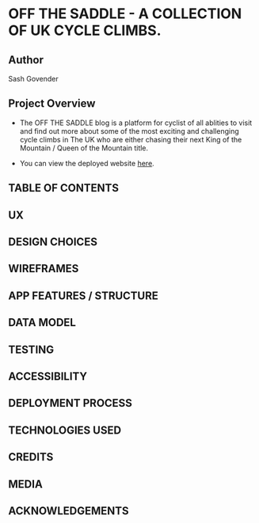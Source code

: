 # OFF THE SADDLE - A COLLECTION OF UK CYCLE CLIMBS.

## Author
Sash Govender

## Project Overview
*  The OFF THE SADDLE blog is a platform for cyclist of all ablities to visit and find out more about some of the most exciting and challenging cycle climbs in The UK who are either chasing their next King of the Mountain / Queen of the Mountain title.

* You can view the deployed website [here]( ).

## TABLE OF CONTENTS

## UX

## DESIGN CHOICES

## WIREFRAMES

## APP FEATURES / STRUCTURE

## DATA MODEL

## TESTING

## ACCESSIBILITY

## DEPLOYMENT PROCESS

## TECHNOLOGIES USED

## CREDITS

## MEDIA

## ACKNOWLEDGEMENTS
